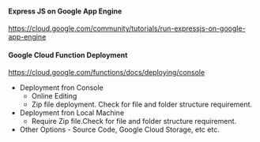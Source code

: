 

#### Express JS on Google App Engine

https://cloud.google.com/community/tutorials/run-expressjs-on-google-app-engine

#### Google Cloud Function Deployment 

https://cloud.google.com/functions/docs/deploying/console
  * Deployment fron Console
     * Online Editing
     * Zip file deployment. Check for file and folder structure requirement.
  * Deployment fron Local Machine
     * Require Zip file.Check for file and folder structure requirement.
  * Other Options - Source Code, Google Cloud Storage, etc etc.
  
  
